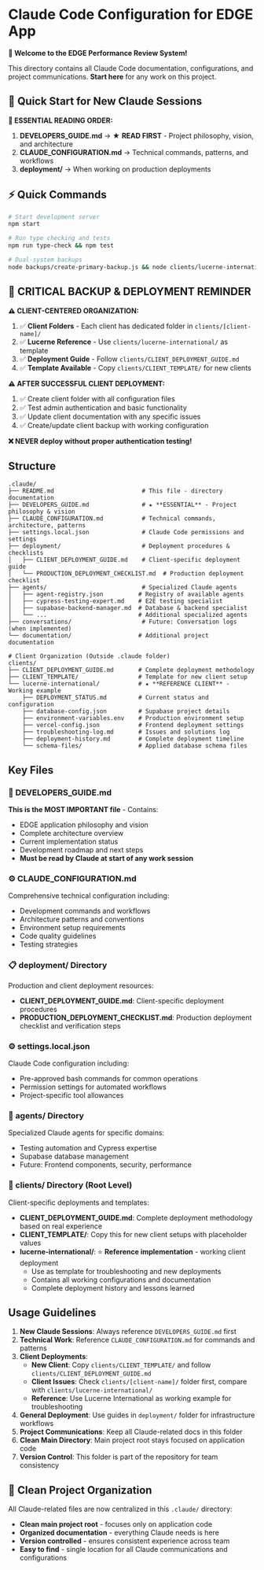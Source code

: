 # Claude Code Configuration for EDGE App

**🚀 Welcome to the EDGE Performance Review System!**

This directory contains all Claude Code documentation, configurations, and project communications. **Start here** for any work on this project.

## 🎯 Quick Start for New Claude Sessions

**📖 ESSENTIAL READING ORDER:**
1. **DEVELOPERS_GUIDE.md** → ★ **READ FIRST** - Project philosophy, vision, and architecture
2. **CLAUDE_CONFIGURATION.md** → Technical commands, patterns, and workflows
3. **deployment/** → When working on production deployments

## ⚡ Quick Commands

```bash
# Start development server
npm start

# Run type checking and tests  
npm run type-check && npm test

# Dual-system backups
node backups/create-primary-backup.js && node clients/lucerne-international/create-backup.js
```

## 🚨 CRITICAL BACKUP & DEPLOYMENT REMINDER

**⚠️ CLIENT-CENTERED ORGANIZATION:**
1. ✅ **Client Folders** - Each client has dedicated folder in `clients/[client-name]/`
2. ✅ **Lucerne Reference** - Use `clients/lucerne-international/` as template
3. ✅ **Deployment Guide** - Follow `clients/CLIENT_DEPLOYMENT_GUIDE.md`
4. ✅ **Template Available** - Copy `clients/CLIENT_TEMPLATE/` for new clients

**⚠️ AFTER SUCCESSFUL CLIENT DEPLOYMENT:**
1. ✅ Create client folder with all configuration files
2. ✅ Test admin authentication and basic functionality  
3. ✅ Update client documentation with any specific issues
4. ✅ Create/update client backup with working configuration

**❌ NEVER deploy without proper authentication testing!**

## Structure

```
.claude/
├── README.md                         # This file - directory documentation
├── DEVELOPERS_GUIDE.md               # ★ **ESSENTIAL** - Project philosophy & vision  
├── CLAUDE_CONFIGURATION.md           # Technical commands, architecture, patterns
├── settings.local.json               # Claude Code permissions and settings
├── deployment/                       # Deployment procedures & checklists
│   ├── CLIENT_DEPLOYMENT_GUIDE.md    # Client-specific deployment guide
│   └── PRODUCTION_DEPLOYMENT_CHECKLIST.md  # Production deployment checklist
├── agents/                           # Specialized Claude agents
│   ├── agent-registry.json          # Registry of available agents
│   ├── cypress-testing-expert.md    # E2E testing specialist
│   ├── supabase-backend-manager.md  # Database & backend specialist  
│   └── ...                          # Additional specialized agents
├── conversations/                    # Future: Conversation logs (when implemented)
└── documentation/                   # Additional project documentation

# Client Organization (Outside .claude folder)
clients/
├── CLIENT_DEPLOYMENT_GUIDE.md       # Complete deployment methodology
├── CLIENT_TEMPLATE/                 # Template for new client setup
└── lucerne-international/           # ★ **REFERENCE CLIENT** - Working example
    ├── DEPLOYMENT_STATUS.md         # Current status and configuration
    ├── database-config.json         # Supabase project details
    ├── environment-variables.env    # Production environment setup
    ├── vercel-config.json           # Frontend deployment settings
    ├── troubleshooting-log.md       # Issues and solutions log
    ├── deployment-history.md        # Complete deployment timeline
    └── schema-files/                # Applied database schema files
```

## Key Files

### 🔗 DEVELOPERS_GUIDE.md
**This is the MOST IMPORTANT file** - Contains:
- EDGE application philosophy and vision
- Complete architecture overview
- Current implementation status
- Development roadmap and next steps
- **Must be read by Claude at start of any work session**

### ⚙️ CLAUDE_CONFIGURATION.md
Comprehensive technical configuration including:
- Development commands and workflows
- Architecture patterns and conventions
- Environment setup requirements
- Code quality guidelines
- Testing strategies

### 📋 deployment/ Directory
Production and client deployment resources:
- **CLIENT_DEPLOYMENT_GUIDE.md**: Client-specific deployment procedures
- **PRODUCTION_DEPLOYMENT_CHECKLIST.md**: Production deployment checklist and verification steps

### ⚙️ settings.local.json
Claude Code configuration including:
- Pre-approved bash commands for common operations
- Permission settings for automated workflows
- Project-specific tool allowances

### 🤖 agents/ Directory
Specialized Claude agents for specific domains:
- Testing automation and Cypress expertise
- Supabase database management
- Future: Frontend components, security, performance

### 🏢 clients/ Directory (Root Level)
Client-specific deployments and templates:
- **CLIENT_DEPLOYMENT_GUIDE.md**: Complete deployment methodology based on real experience
- **CLIENT_TEMPLATE/**: Copy this for new client setups with placeholder values
- **lucerne-international/**: ⭐ **Reference implementation** - working client deployment
  - Use as template for troubleshooting and new deployments
  - Contains all working configurations and documentation
  - Complete deployment history and lessons learned

## Usage Guidelines

1. **New Claude Sessions**: Always reference `DEVELOPERS_GUIDE.md` first
2. **Technical Work**: Reference `CLAUDE_CONFIGURATION.md` for commands and patterns
3. **Client Deployments**: 
   - **New Client**: Copy `clients/CLIENT_TEMPLATE/` and follow `clients/CLIENT_DEPLOYMENT_GUIDE.md`
   - **Client Issues**: Check `clients/[client-name]/` folder first, compare with `clients/lucerne-international/`
   - **Reference**: Use Lucerne International as working example for troubleshooting
4. **General Deployment**: Use guides in `deployment/` folder for infrastructure workflows
5. **Project Communications**: Keep all Claude-related docs in this folder
6. **Clean Main Directory**: Main project root stays focused on application code
7. **Version Control**: This folder is part of the repository for team consistency

## 🧹 Clean Project Organization

All Claude-related files are now centralized in this `.claude/` directory:
- **Clean main project root** - focuses only on application code
- **Organized documentation** - everything Claude needs is here
- **Version controlled** - ensures consistent experience across team
- **Easy to find** - single location for all Claude communications and configurations